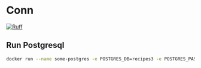 # Conn

[![Ruff](https://img.shields.io/endpoint?url=https://raw.githubusercontent.com/astral-sh/ruff/main/assets/badge/v2.json)](https://github.com/astral-sh/ruff)

## Run Postgresql

```sh
docker run --name some-postgres -e POSTGRES_DB=recipes3 -e POSTGRES_PASSWORD=mysecretpassword -p 5432:5432 -d postgres
```